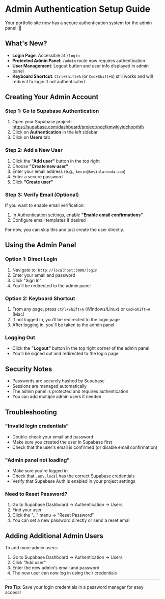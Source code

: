 # Admin Authentication Setup Guide

Your portfolio site now has a secure authentication system for the admin panel! 🔐

## What's New?

- **Login Page**: Accessible at `/login`
- **Protected Admin Panel**: `/admin` route now requires authentication
- **User Management**: Logout button and user info displayed in admin panel
- **Keyboard Shortcut**: `Ctrl+Shift+A` (or `Cmd+Shift+A`) still works and will redirect to login if not authenticated

## Creating Your Admin Account

### Step 1: Go to Supabase Authentication

1. Open your Supabase project: https://supabase.com/dashboard/project/ncefkmwkjyidchoprhth
2. Click on **Authentication** in the left sidebar
3. Click on **Users** tab

### Step 2: Add a New User

1. Click the **"Add user"** button in the top right
2. Choose **"Create new user"**
3. Enter your email address (e.g., `kevin@kevinlaronda.com`)
4. Enter a secure password
5. Click **"Create user"**

### Step 3: Verify Email (Optional)

If you want to enable email verification:
1. In Authentication settings, enable **"Enable email confirmations"**
2. Configure email templates if desired

For now, you can skip this and just create the user directly.

## Using the Admin Panel

### Option 1: Direct Login
1. Navigate to: `http://localhost:3000/login`
2. Enter your email and password
3. Click "Sign In"
4. You'll be redirected to the admin panel

### Option 2: Keyboard Shortcut
1. From any page, press `Ctrl+Shift+A` (Windows/Linux) or `Cmd+Shift+A` (Mac)
2. If not logged in, you'll be redirected to the login page
3. After logging in, you'll be taken to the admin panel

### Logging Out
- Click the **"Logout"** button in the top right corner of the admin panel
- You'll be signed out and redirected to the login page

## Security Notes

- Passwords are securely hashed by Supabase
- Sessions are managed automatically
- The admin panel is protected and requires authentication
- You can add multiple admin users if needed

## Troubleshooting

### "Invalid login credentials"
- Double-check your email and password
- Make sure you created the user in Supabase first
- Check that the user's email is confirmed (or disable email confirmation)

### "Admin panel not loading"
- Make sure you're logged in
- Check that `.env.local` has the correct Supabase credentials
- Verify that Supabase Auth is enabled in your project settings

### Need to Reset Password?
1. Go to Supabase Dashboard → Authentication → Users
2. Find your user
3. Click the "..." menu → "Reset Password"
4. You can set a new password directly or send a reset email

## Adding Additional Admin Users

To add more admin users:
1. Go to Supabase Dashboard → Authentication → Users
2. Click "Add user"
3. Enter the new admin's email and password
4. The new user can now log in using their credentials

---

**Pro Tip**: Save your login credentials in a password manager for easy access!

